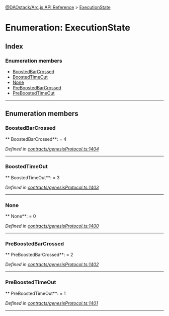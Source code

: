 [@DAOstack/Arc.js API Reference](../README.md) > [ExecutionState](../enums/executionstate.md)



# Enumeration: ExecutionState

## Index

### Enumeration members

* [BoostedBarCrossed](executionstate.md#boostedbarcrossed)
* [BoostedTimeOut](executionstate.md#boostedtimeout)
* [None](executionstate.md#none)
* [PreBoostedBarCrossed](executionstate.md#preboostedbarcrossed)
* [PreBoostedTimeOut](executionstate.md#preboostedtimeout)



---
## Enumeration members
<a id="boostedbarcrossed"></a>

###  BoostedBarCrossed

** BoostedBarCrossed**:    = 4

*Defined in [contracts/genesisProtocol.ts:1404](https://github.com/daostack/arc.js/blob/6909d59/lib/contracts/genesisProtocol.ts#L1404)*





___

<a id="boostedtimeout"></a>

###  BoostedTimeOut

** BoostedTimeOut**:    = 3

*Defined in [contracts/genesisProtocol.ts:1403](https://github.com/daostack/arc.js/blob/6909d59/lib/contracts/genesisProtocol.ts#L1403)*





___

<a id="none"></a>

###  None

** None**:    = 0

*Defined in [contracts/genesisProtocol.ts:1400](https://github.com/daostack/arc.js/blob/6909d59/lib/contracts/genesisProtocol.ts#L1400)*





___

<a id="preboostedbarcrossed"></a>

###  PreBoostedBarCrossed

** PreBoostedBarCrossed**:    = 2

*Defined in [contracts/genesisProtocol.ts:1402](https://github.com/daostack/arc.js/blob/6909d59/lib/contracts/genesisProtocol.ts#L1402)*





___

<a id="preboostedtimeout"></a>

###  PreBoostedTimeOut

** PreBoostedTimeOut**:    = 1

*Defined in [contracts/genesisProtocol.ts:1401](https://github.com/daostack/arc.js/blob/6909d59/lib/contracts/genesisProtocol.ts#L1401)*





___


